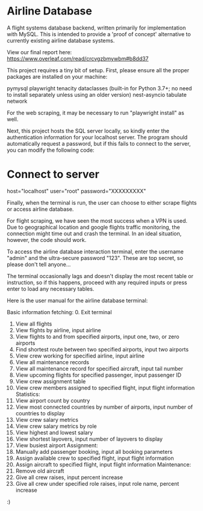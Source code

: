 # Airline Database
A flight systems database backend, written primarily for implementation with MySQL. This is intended to provide a 'proof of concept' alternative to currently existing airline database systems.

View our final report here: https://www.overleaf.com/read/crcvgzbmywbm#b8dd37

This project requires a tiny bit of setup. First, please ensure all the proper packages are installed on your machine:

pymysql
playwright
tenacity
dataclasses (built-in for Python 3.7+; no need to install separately unless using an older version)
nest-asyncio
tabulate
network

For the web scraping, it may be necessary to run "playwright install" as well.

Next, this project hosts the SQL server locally, so kindly enter the authentication information for your localhost server. The program should automatically request a password, but if this fails to connect to the server, you can modify the following code:

# Connect to server
host="localhost"
user="root"
password="XXXXXXXXX"

Finally, when the terminal is run, the user can choose to either scrape flights or access airline database.

For flight scraping, we have seen the most success when a VPN is used. Due to geographical location and google flights traffic monitoring, the connection might time out and crash the terminal. In an ideal situation, however, the code should work. 

To access the airline database interaction terminal, enter the username "admin" and the ultra-secure password "123". These are top secret, so please don't tell anyone...

The terminal occasionally lags and doesn't display the most recent table or instruction, so if this happens, proceed with any required inputs or press enter to load any necessary tables.

Here is the user manual for the airline database terminal:

Basic information fetching:
0. Exit terminal
1. View all flights
2. View flights by airline, input airline
3. View flights to and from specified airports, input one, two, or zero airports
4. Find shortest route between two specified airports, input two airports
5. View crew working for specified airline, input airline
6. View all maintenance records
7. View all maintenance record for specified aircraft, input tail number
8. View upcoming flights for specified passenger, input passenger ID
9. View crew assignment table
10. View crew members assigned to specified flight, input flight information
Statistics:
11. View airport count by country
12. View most connected countries by number of airports, input number of countries to display
13. View crew salary metrics
14. View crew salary metrics by role
15. View highest and lowest salary
16. View shortest layovers, input number of layovers to display
17. View busiest airport
Assignment:
18. Manually add passenger booking, input all booking parameters
19. Assign available crew to specified flight, input flight information
20. Assign aircraft to specified flight, input flight information
Maintenance:
21. Remove old aircraft
22. Give all crew raises, input percent increase
23. Give all crew under specified role raises, input role name, percent increase

:)
